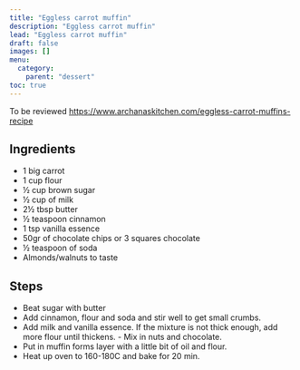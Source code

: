 ```yaml
---
title: "Eggless carrot muffin"
description: "Eggless carrot muffin"
lead: "Eggless carrot muffin"
draft: false
images: []
menu:
  category:
    parent: "dessert"
toc: true
---
```


To be reviewed
https://www.archanaskitchen.com/eggless-carrot-muffins-recipe

## Ingredients

- 1 big carrot
- 1 cup flour
- ½ cup brown sugar
- ½ cup of milk
- 2½ tbsp butter
- ½ teaspoon cinnamon
- 1 tsp vanilla essence
- 50gr of chocolate chips or 3 squares chocolate
- ½ teaspoon of soda
- Almonds/walnuts to taste


## Steps

- Beat sugar with butter
- Add cinnamon, flour and soda and stir well to get small crumbs.
- Add milk and vanilla essence. If the mixture is not thick enough, add more flour until thickens. - Mix in nuts and chocolate.
- Put in muffin forms layer with a little bit of oil and flour.
- Heat up oven to 160-180C and bake for 20 min.
